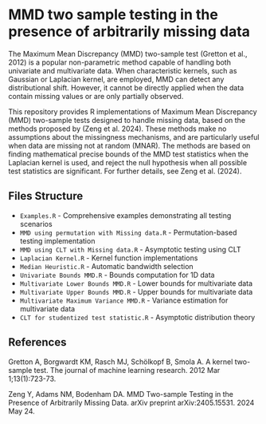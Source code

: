 # MMD two sample testing in the presence of arbitrarily missing data

The Maximum Mean Discrepancy (MMD) two-sample test (Gretton et al., 2012) is a popular non-parametric method capable of handling both univariate and multivariate data. When characteristic kernels, such as Gaussian or Laplacian kernel, are employed, MMD can detect any distributional shift. However, it cannot be directly applied when the data contain missing values or are only partially observed.

This repository provides R implementations of Maximum Mean Discrepancy (MMD) two-sample tests designed to handle missing data, based on the methods proposed by (Zeng et al. 2024). These methods make no assumptions about the missingness mechanisms, and are particularly useful when data are missing not at random (MNAR). The methods are based on finding mathematical precise bounds of the MMD test statistics when the Laplacian kernel is used, and reject the null hypothesis when all possible test statistics are significant. For further details, see Zeng et al. (2024).

## Files Structure

- `Examples.R` - Comprehensive examples demonstrating all testing scenarios
- `MMD using permutation with Missing data.R` - Permutation-based testing implementation
- `MMD using CLT with Missing data.R` - Asymptotic testing using CLT
- `Laplacian Kernel.R` - Kernel function implementations
- `Median Heuristic.R` - Automatic bandwidth selection
- `Univariate Bounds MMD.R` - Bounds computation for 1D data
- `Multivariate Lower Bounds MMD.R` - Lower bounds for multivariate data
- `Multivariate Upper Bounds MMD.R` - Upper bounds for multivariate data
- `Multivariate Maximum Variance MMD.R` - Variance estimation for multivariate data
- `CLT for studentized test statistic.R` - Asymptotic distribution theory

## References

Gretton A, Borgwardt KM, Rasch MJ, Schölkopf B, Smola A. A kernel two-sample test. The journal of machine learning research. 2012 Mar 1;13(1):723-73.

Zeng Y, Adams NM, Bodenham DA. MMD Two-sample Testing in the Presence of Arbitrarily Missing Data. arXiv preprint arXiv:2405.15531. 2024 May 24.
